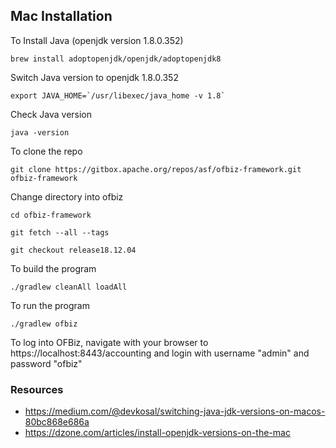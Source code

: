 ## Mac Installation

To Install Java (openjdk version 1.8.0.352)
```
brew install adoptopenjdk/openjdk/adoptopenjdk8
```
Switch Java version  to openjdk 1.8.0.352
```
export JAVA_HOME=`/usr/libexec/java_home -v 1.8`
```
Check Java version
```
java -version
```
To clone the repo
```
git clone https://gitbox.apache.org/repos/asf/ofbiz-framework.git ofbiz-framework
```
Change directory into ofbiz
```
cd ofbiz-framework
```
```
git fetch --all --tags
```
```
git checkout release18.12.04
```
To build the program
```
./gradlew cleanAll loadAll
```
To run the program
```
./gradlew ofbiz 
```
To log into OFBiz, navigate with your browser to https://localhost:8443/accounting and login with username "admin" and password "ofbiz"

### Resources
- https://medium.com/@devkosal/switching-java-jdk-versions-on-macos-80bc868e686a
- https://dzone.com/articles/install-openjdk-versions-on-the-mac
